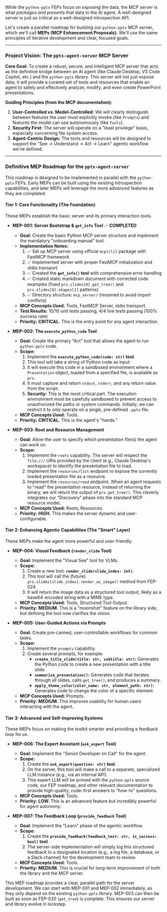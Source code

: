 While the `python-pptx` FEPs focus on *exposing* the data, the MCP server is what *packages and presents* that data to the AI agent. A well-designed server is just as critical as a well-designed introspection API.

Let's create a parallel roadmap for building our `python-pptx` MCP server, which we'll call **MEPs (MCP Enhancement Proposals)**. We'll use the same principles of iterative development and clear, focused goals.

---

### **Project Vision: The `pptx-agent-server` MCP Server**

**Core Goal:** To create a robust, secure, and intelligent MCP server that acts as the definitive bridge between an AI agent (like Claude Desktop, VS Code Copilot, etc.) and the `python-pptx` library. This server will not just expose data; it will provide a curated set of tools and resources that enable an agent to safely and effectively analyze, modify, and even create PowerPoint presentations.

**Guiding Principles (from the MCP documentation):**
1.  **User-Controlled vs. Model-Controlled:** We will clearly distinguish between features the user must explicitly invoke (like `Prompts`) and features the model can use autonomously (like `Tools`).
2.  **Security First:** The server will operate on a "least privilege" basis, especially concerning file system access.
3.  **Agent-Centric Design:** The tools and resources will be designed to support the "See -> Understand -> Act -> Learn" agentic workflow we've defined.

---

### **Definitive MEP Roadmap for the `pptx-agent-server`**

This roadmap is designed to be implemented in parallel with the `python-pptx` FEPs. Early MEPs can be built using the existing introspection capabilities, and later MEPs will leverage the more advanced features as they are completed.

#### **Tier 1: Core Functionality (The Foundation)**

These MEPs establish the basic server and its primary interaction tools.

*   **MEP-001: Server Bootstrap & `get_info` Tool** ✅ **COMPLETED**
    *   **Goal:** Create the basic Python MCP server structure and implement the mandatory "onboarding manual" tool.
    *   **Implementation Notes:**
        1.  ✅ Set up MCP server using official `mcp[cli]` package with FastMCP framework
        2.  ✅ Implemented server with proper FastMCP initialization and stdio transport
        3.  ✅ Created the **`get_info()` tool** with comprehensive error handling
        4.  ✅ Created static markdown document with corrected code examples (fixed `prs.slides[0].get_tree()` and `prs.slides[0].shapes[1]` patterns)
        5.  ✅ Directory structure: `mcp_server/` (renamed to avoid import conflicts)
    *   **MCP Concepts Used:** Tools, FastMCP Server, stdio transport.
    *   **Test Results:** 10/10 unit tests passing, 4/4 live tests passing (100% success rate)
    *   **Priority:** **CRITICAL.** This is the entry point for any agent interaction.

*   **MEP-002: The `execute_python_code` Tool**
    *   **Goal:** Create the primary "Act" tool that allows the agent to run `python-pptx` code.
    *   **Scope:**
        1.  Implement the **`execute_python_code(code: str)` tool**.
        2.  This tool will take a string of Python code as input.
        3.  It will execute this code in a sandboxed environment where a `Presentation` object, loaded from a specified file, is available as `prs`.
        4.  It must capture and return `stdout`, `stderr`, and any return value from the script.
        5.  **Security:** This is the most critical part. The execution environment must be carefully sandboxed to prevent access to unauthorized file paths or system commands. Initially, we can restrict it to only operate on a single, pre-defined `.pptx` file.
    *   **MCP Concepts Used:** Tools.
    *   **Priority:** **CRITICAL.** This is the agent's "hands."

*   **MEP-003: Root and Resource Management**
    *   **Goal:** Allow the user to specify which presentation file(s) the agent can work on.
    *   **Scope:**
        1.  Implement the `roots` capability. The server will respect the `file:///` URIs provided by the client (e.g., Claude Desktop's workspace) to identify the presentation file to load.
        2.  Implement the `resources/list` endpoint to expose the currently loaded presentation file as a resource.
        3.  Implement the `resources/read` endpoint. When an agent requests to "read" the presentation resource, instead of returning the binary, we will return the output of `prs.get_tree()`. This cleverly integrates our "Discovery" phase into the standard MCP resource model.
    *   **MCP Concepts Used:** Roots, Resources.
    *   **Priority:** **HIGH.** This makes the server dynamic and user-configurable.

#### **Tier 2: Enhancing Agentic Capabilities (The "Smart" Layer)**

These MEPs make the agent more powerful and user-friendly.

*   **MEP-004: Visual Feedback (`render_slide` Tool)**
    *   **Goal:** Implement the "Visual See" tool for VLMs.
    *   **Scope:**
        1.  Create a new tool: **`render_slide(slide_index: int)`**.
        2.  This tool will call the (future) `prs.slides[slide_index].render_as_image()` method from FEP-024.
        3.  It will return the image data as a structured tool output, likely as a base64-encoded string with a MIME type.
    *   **MCP Concepts Used:** Tools, Structured Tool Output.
    *   **Priority:** **MEDIUM.** This is a "moonshot" feature on the library side, but defining the tool now clarifies the vision.

*   **MEP-005: User-Guided Actions via Prompts**
    *   **Goal:** Create pre-canned, user-controllable workflows for common tasks.
    *   **Scope:**
        1.  Implement the `prompts` capability.
        2.  Create several prompts, for example:
            *   **`create_title_slide(title: str, subtitle: str)`:** Generates the Python code to create a new presentation with a title slide.
            *   **`summarize_presentation()`:** Generates code that iterates through all slides, calls `get_tree()`, and produces a summary.
            *   **`apply_theme_color(color_name: str, element_path: str)`:** Generates code to change the color of a specific element.
    *   **MCP Concepts Used:** Prompts.
    *   **Priority:** **MEDIUM.** This improves usability for human users interacting with the agent.

#### **Tier 3: Advanced and Self-Improving Systems**

These MEPs focus on making the toolkit smarter and providing a feedback loop for us.

*   **MEP-006: The Expert Assistant (`ask_expert` Tool)**
    *   **Goal:** Implement the "Senior Developer on Call" for the agent.
    *   **Scope:**
        1.  Create the **`ask_expert(question: str)` tool**.
        2.  On the server, this tool will make a call to a separate, specialized LLM instance (e.g., via an internal API).
        3.  This expert LLM will be primed with the `python-pptx` source code, our FEP roadmap, and other relevant documentation to provide high-quality, code-first answers to "how-to" questions.
    *   **MCP Concepts Used:** Tools.
    *   **Priority:** **LOW.** This is an advanced feature but incredibly powerful for agent autonomy.

*   **MEP-007: The Feedback Loop (`provide_feedback` Tool)**
    *   **Goal:** Implement the "Learn" phase of the agentic workflow.
    *   **Scope:**
        1.  Create the **`provide_feedback(feedback_text: str, is_success: bool)` tool**.
        2.  The server-side implementation will simply log this structured feedback to a designated location (e.g., a log file, a database, or a Slack channel) for the development team to review.
    *   **MCP Concepts Used:** Tools.
    *   **Priority:** **MEDIUM.** This is crucial for long-term improvement of both the library and the MCP server.

This MEP roadmap provides a clear, parallel path for the server development. We can start with MEP-001 and MEP-002 immediately, as they only depend on the existing `python-pptx` library. MEP-003 can then be built as soon as FEP-020 (`get_tree`) is complete. This ensures our server and library evolve in lockstep.
